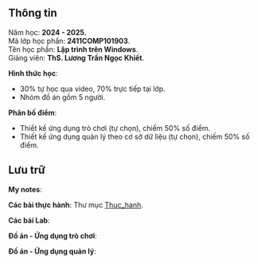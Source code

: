 ## Thông tin
Năm học: **2024 - 2025.**  
Mã lớp học phần: **2411COMP101903**.  
Tên học phần: **Lập trình trên Windows**.  
Giảng viên: **ThS. Lương Trần Ngọc Khiết**.  

**Hình thức học**:
  - 30% tự học qua video, 70% trực tiếp tại lớp.
  - Nhóm đồ án gồm 5 người.

**Phân bố điểm**:
  - Thiết kế ứng dụng trò chơi (tự chọn), chiếm 50% số điểm.
  - Thiết kế ứng dụng quản lý theo cơ sở dữ liệu (tự chọn), chiếm 50% số điểm.

## Lưu trữ
**My notes**:  

**Các bài thực hành**: Thư mục [Thuc_hanh](/Thuc_hanh/).  

**Các bài Lab**:  

**Đồ án - Ứng dụng trò chơi**:  

**Đồ án - Ứng dụng quản lý**:  
